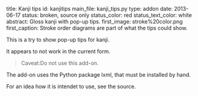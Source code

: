 title: Kanji tips
id: kanjitips
main_file: kanji_tips.py
type: addon
date: 2013-06-17
status: broken, source only
status_color: red
status_text_color: white
abstract: Gloss kanji with pop-up tips.
first_image: stroke%20color.png
first_caption: Stroke order diagrams are part of what the tips could show.


This is a try to show pop-up tips for kanji.

It appears to not work in the current form.

<blockquote class="listing"><span class=warn>Caveat:</span>Do not use this add-on.</blockquote>

The add-on uses the Python package lxml, that must be installed by
hand.

For an idea how it is intendet to use, see the source.
